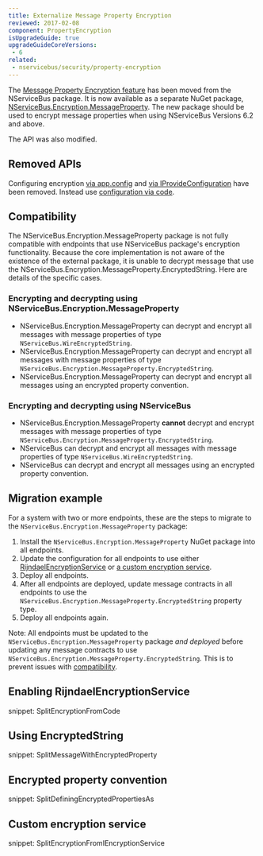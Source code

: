 ```yaml
---
title: Externalize Message Property Encryption
reviewed: 2017-02-08
component: PropertyEncryption
isUpgradeGuide: true
upgradeGuideCoreVersions:
 - 6
related: 
 - nservicebus/security/property-encryption
---
```


The [Message Property Encryption feature](/nservicebus/security/property-encryption.md) has been moved from the NServiceBus package. It is now available as a separate NuGet package, [NServiceBus.Encryption.MessageProperty](https://www.nuget.org/packages/NServiceBus.Encryption.MessageProperty/). The new package should be used to encrypt message properties when using NServiceBus Versions 6.2 and above.

The API was also modified.


## Removed APIs

Configuring encryption [via app.config](/nservicebus/security/property-encryption.md#configuration-via-app-config) and [via IProvideConfiguration](/nservicebus/security/property-encryption.md#configuration-via-iprovideconfiguration) have been removed. Instead use [configuration via code](/nservicebus/security/property-encryption.md#configuration-via-code).


## Compatibility

The NServiceBus.Encryption.MessageProperty package is not fully compatible with endpoints that use NServiceBus package's encryption functionality. Because the core implementation is not aware of the existence of the external package, it is unable to decrypt message that use the NServiceBus.Encryption.MessageProperty.EncryptedString. Here are details of the specific cases.


### Encrypting and decrypting using NServiceBus.Encryption.MessageProperty

 * NServiceBus.Encryption.MessageProperty can decrypt and encrypt all messages with message properties of type `NServiceBus.WireEncryptedString`.
 * NServiceBus.Encryption.MessageProperty can decrypt and encrypt all messages with message properties of type `NServiceBus.Encryption.MessageProperty.EncryptedString`.
 * NServiceBus.Encryption.MessageProperty can decrypt and encrypt all messages using an encrypted property convention.


### Encrypting and decrypting using NServiceBus

 * NServiceBus.Encryption.MessageProperty **cannot** decrypt and encrypt messages with message properties of type `NServiceBus.Encryption.MessageProperty.EncryptedString`.
 * NServiceBus can decrypt and encrypt all messages with message properties of type `NServiceBus.WireEncryptedString`.
 * NServiceBus can decrypt and encrypt all messages using an encrypted property convention.

## Migration example

For a system with two or more endpoints, these are the steps to migrate to the `NServiceBus.Encryption.MessageProperty` package:

 1. Install the `NServiceBus.Encryption.MessageProperty` NuGet package into all endpoints.
 1. Update the configuration for all endpoints to use either [RijndaelEncryptionService](#enabling-rijndaelencryptionservice) or [a custom encryption service](#custom-encryption-service).
 1. Deploy all endpoints.
 1. After all endpoints are deployed, update message contracts in all endpoints to use the `NServiceBus.Encryption.MessageProperty.EncryptedString` property type.
 1. Deploy all endpoints again.

Note: All endpoints must be updated to the `NServiceBus.Encryption.MessageProperty` package _and deployed_ before updating any message contracts to use `NServiceBus.Encryption.MessageProperty.EncryptedString`. This is to prevent issues with [compatibility](#compatibility).


## Enabling RijndaelEncryptionService

snippet: SplitEncryptionFromCode


## Using EncryptedString

snippet: SplitMessageWithEncryptedProperty


## Encrypted property convention

snippet: SplitDefiningEncryptedPropertiesAs


## Custom encryption service

snippet: SplitEncryptionFromIEncryptionService

